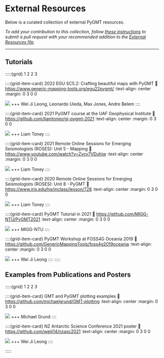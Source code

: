 # External Resources

Below is a curated collection of external PyGMT resources.

*To add your contribution to this collection, follow [these instructions](https://github.com/GenericMappingTools/pygmt/blob/main/CONTRIBUTING.md#editing-the-documentation)
to submit a pull request with your recommended addition to the
[External Resources file](https://github.com/GenericMappingTools/pygmt/blob/main/doc/external_resources.md).*

---

## Tutorials

:::::{grid} 1 2 2 3

::::{grid-item-card} 2022 EGU SC5.2: Crafting beautiful maps with PyGMT
:link: https://www.generic-mapping-tools.org/egu22pygmt/
:text-align: center
:margin: 0 3 0 0

![](https://user-images.githubusercontent.com/3974108/171653272-efaceeb1-a253-44a1-bddc-36bc9498c19b.png)
+++
Wei Ji Leong, Leonardo Uieda, Max Jones, Andre Belem
::::

::::{grid-item-card} 2021 PyGMT course at the UAF Geophysical Institute
:link: https://github.com/liamtoney/gi-pygmt-2021
:text-align: center
:margin: 0 3 0 0

![](https://user-images.githubusercontent.com/3974108/172042115-3f700c16-0f78-49d3-9e8d-87c77e4c0444.png)
+++
Liam Toney
::::

::::{grid-item-card} 2021 Remote Online Sessions for Emerging Seismologists (ROSES): Unit 5 - Mapping
:link: https://www.youtube.com/watch?v=Zvcy7VDuhiw
:text-align: center
:margin: 0 3 0 0

![](https://user-images.githubusercontent.com/3974108/172055872-b81057b6-aef3-473f-8f42-1cc82a68d188.jpg)
+++
Liam Toney
::::

::::{grid-item-card} 2020 Remote Online Sessions for Emerging Seismologists (ROSES): Unit 8 - PyGMT
:link: https://www.iris.edu/hq/inclass/lesson/728
:text-align: center
:margin: 0 3 0 0

![](https://user-images.githubusercontent.com/3974108/172055922-8df68c00-4115-42f4-83ae-13a971fef846.png)
+++
Liam Toney
::::

::::{grid-item-card} PyGMT Tutorial in 2021
:link: https://github.com/MIGG-NTU/PyGMT2021
:text-align: center
:margin: 0 3 0 0

![](https://user-images.githubusercontent.com/3974108/171653272-efaceeb1-a253-44a1-bddc-36bc9498c19b.png)
+++
MIGG-NTU
::::

::::{grid-item-card} PyGMT Workshop at FOSS4G Oceania 2019
:link: https://github.com/GenericMappingTools/foss4g2019oceania
:text-align: center
:margin: 0 3 0 0

![](https://github.com/GenericMappingTools/foss4g2019oceania/releases/download/v1/picton_3d_dsm_view.png)
+++
Wei Ji Leong
::::
:::::

## Examples from Publications and Posters

:::::{grid} 1 2 2 3

::::{grid-item-card} GMT and PyGMT plotting examples
:link: https://github.com/michaelgrund/GMT-plotting
:text-align: center
:margin: 0 3 0 0

![](https://user-images.githubusercontent.com/3974108/172055991-c0646f6c-d130-474f-b46a-5587483998cb.jpg)
+++
Michael Grund
::::

::::{grid-item-card} NZ Antarctic Science Conference 2021 poster
:link: https://github.com/weiji14/nzasc2021
:text-align: center
:margin: 0 3 0 0

![](https://user-images.githubusercontent.com/23487320/107176140-6aa4e580-6a33-11eb-8f30-1a7913788d6c.png)
+++
Wei Ji Leong
::::

:::::
